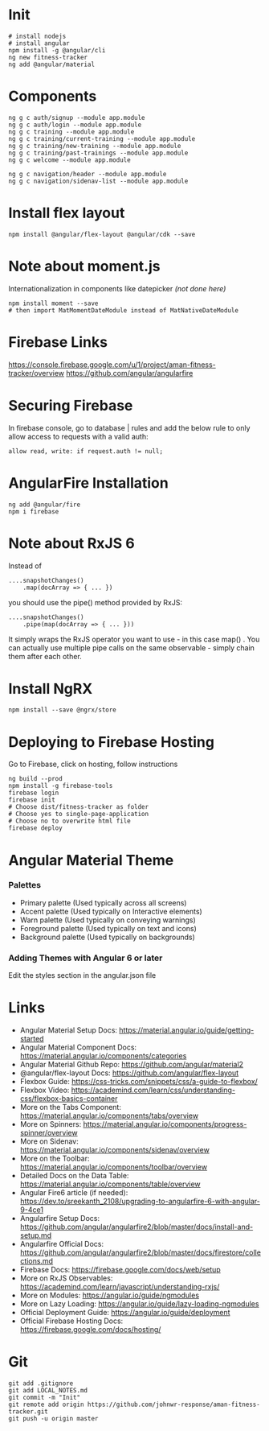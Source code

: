 # Init
```
# install nodejs
# install angular
npm install -g @angular/cli
ng new fitness-tracker
ng add @angular/material
```

# Components
```
ng g c auth/signup --module app.module
ng g c auth/login --module app.module
ng g c training --module app.module
ng g c training/current-training --module app.module
ng g c training/new-training --module app.module
ng g c training/past-trainings --module app.module
ng g c welcome --module app.module

ng g c navigation/header --module app.module
ng g c navigation/sidenav-list --module app.module
```

# Install flex layout
```
npm install @angular/flex-layout @angular/cdk --save
```

# Note about moment.js
Internationalization in components like datepicker _(not done here)_
```
npm install moment --save
# then import MatMomentDateModule instead of MatNativeDateModule
```

# Firebase Links
https://console.firebase.google.com/u/1/project/aman-fitness-tracker/overview
https://github.com/angular/angularfire

# Securing Firebase
In firebase console, go to database | rules and add the below rule to only allow access to requests with a valid auth:
```
allow read, write: if request.auth != null;
```


# AngularFire Installation
```
ng add @angular/fire
npm i firebase
```

# Note about RxJS 6
Instead of
```
....snapshotChanges()
    .map(docArray => { ... })
```
you should use the pipe()  method provided by RxJS:
```
....snapshotChanges()
    .pipe(map(docArray => { ... }))
```
It simply wraps the RxJS operator you want to use - in this case map() . You can actually use multiple pipe calls on the same observable - simply chain them after each other.

# Install NgRX
```
npm install --save @ngrx/store
```

# Deploying to Firebase Hosting
Go to Firebase, click on hosting, follow instructions
```
ng build --prod
npm install -g firebase-tools
firebase login
firebase init
# Choose dist/fitness-tracker as folder
# Choose yes to single-page-application
# Choose no to overwrite html file
firebase deploy
```

# Angular Material Theme
### Palettes
- Primary palette (Used typically across all screens)
- Accent palette (Used typically on Interactive elements)
- Warn palette (Used typically on conveying warnings)
- Foreground palette (Used typically on text and icons)
- Background palette (Used typically on backgrounds)

### Adding Themes with Angular 6 or later
Edit the styles section in the angular.json file

# Links
- Angular Material Setup Docs: https://material.angular.io/guide/getting-started
- Angular Material Component Docs: https://material.angular.io/components/categories
- Angular Material Github Repo: https://github.com/angular/material2
- @angular/flex-layout Docs: https://github.com/angular/flex-layout
- Flexbox Guide: https://css-tricks.com/snippets/css/a-guide-to-flexbox/
- Flexbox Video: https://academind.com/learn/css/understanding-css/flexbox-basics-container
- More on the Tabs Component: https://material.angular.io/components/tabs/overview
- More on Spinners: https://material.angular.io/components/progress-spinner/overview
- More on Sidenav: https://material.angular.io/components/sidenav/overview
- More on the Toolbar: https://material.angular.io/components/toolbar/overview
- Detailed Docs on the Data Table: https://material.angular.io/components/table/overview
- Angular Fire6 article (if needed): https://dev.to/sreekanth_2108/upgrading-to-angularfire-6-with-angular-9-4ce1
- Angularfire Setup Docs: https://github.com/angular/angularfire2/blob/master/docs/install-and-setup.md
- Angularfire Official Docs: https://github.com/angular/angularfire2/blob/master/docs/firestore/collections.md
- Firebase Docs: https://firebase.google.com/docs/web/setup
- More on RxJS Observables: https://academind.com/learn/javascript/understanding-rxjs/
- More on Modules: https://angular.io/guide/ngmodules
- More on Lazy Loading: https://angular.io/guide/lazy-loading-ngmodules
- Official Deployment Guide: https://angular.io/guide/deployment
- Official Firebase Hosting Docs: https://firebase.google.com/docs/hosting/

# Git
```
git add .gitignore
git add LOCAL_NOTES.md
git commit -m "Init"
git remote add origin https://github.com/johnwr-response/aman-fitness-tracker.git
git push -u origin master
```

